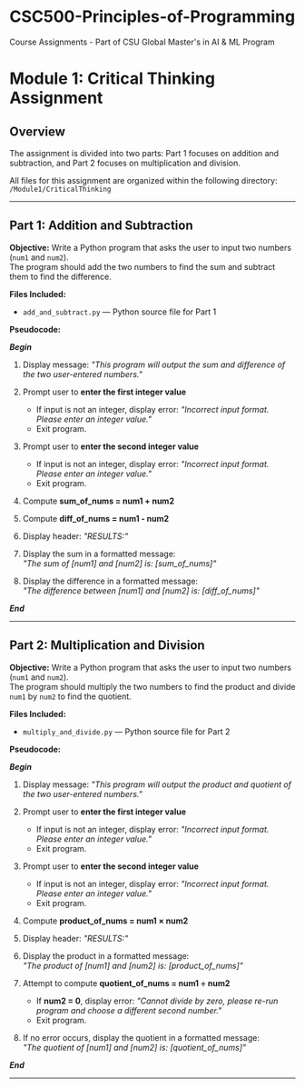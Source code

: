 # CSC500-Principles-of-Programming
Course Assignments - Part of CSU Global Master's in AI &amp; ML Program

# Module 1: Critical Thinking Assignment

## Overview
The assignment is divided into two parts: Part 1 focuses on addition and subtraction, and Part 2 focuses on multiplication and division.  

All files for this assignment are organized within the following directory:  
`/Module1/CriticalThinking` 

---

## Part 1: Addition and Subtraction
**Objective:** Write a Python program that asks the user to input two numbers (`num1` and `num2`).  
The program should add the two numbers to find the sum and subtract them to find the difference.

**Files Included:**
- `add_and_subtract.py` — Python source file for Part 1  

**Pseudocode:**

***Begin***

1. Display message: *"This program will output the sum and difference of the two user-entered numbers."*

2. Prompt user to **enter the first integer value**  
   - If input is not an integer, display error: *"Incorrect input format. Please enter an integer value."*  
   - Exit program.

3. Prompt user to **enter the second integer value**  
   - If input is not an integer, display error: *"Incorrect input format. Please enter an integer value."*  
   - Exit program.

4. Compute **sum_of_nums = num1 + num2**

5. Compute **diff_of_nums = num1 - num2**

6. Display header: *"RESULTS:"*

7. Display the sum in a formatted message:  
   *"The sum of [num1] and [num2] is: [sum_of_nums]"*

8. Display the difference in a formatted message:  
   *"The difference between [num1] and [num2] is: [diff_of_nums]"*

***End***


---

## Part 2: Multiplication and Division
**Objective:** Write a Python program that asks the user to input two numbers (`num1` and `num2`).  
The program should multiply the two numbers to find the product and divide `num1` by `num2` to find the quotient.

**Files Included:**
- `multiply_and_divide.py` — Python source file for Part 2  

**Pseudocode:**

***Begin***

1. Display message: *"This program will output the product and quotient of the two user-entered numbers."*

2. Prompt user to **enter the first integer value**  
   - If input is not an integer, display error: *"Incorrect input format. Please enter an integer value."*  
   - Exit program.

3. Prompt user to **enter the second integer value**  
   - If input is not an integer, display error: *"Incorrect input format. Please enter an integer value."*  
   - Exit program.

4. Compute **product_of_nums = num1 × num2**

5. Display header: *"RESULTS:"*

6. Display the product in a formatted message:  
   *"The product of [num1] and [num2] is: [product_of_nums]"*

7. Attempt to compute **quotient_of_nums = num1 ÷ num2**
   - If **num2 = 0**, display error: *"Cannot divide by zero, please re-run program and choose a different second number."*  
   - Exit program.

8. If no error occurs, display the quotient in a formatted message:  
   *"The quotient of [num1] and [num2] is: [quotient_of_nums]"*

***End***

---
